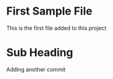 # First Sample File

This is the first file added to this project

# Sub Heading 

Adding another commit 